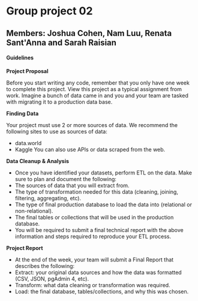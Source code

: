 # Group project 02

## Members: Joshua Cohen, Nam Luu, Renata Sant'Anna and Sarah Raisian

#### Guidelines

**Project Proposal**

Before you start writing any code, remember that you only have one week to complete this project. View this project as a typical assignment from work. Imagine a bunch of data came in and you and your team are tasked with migrating it to a production data base.


**Finding Data**

Your project must use 2 or more sources of data. We recommend the following sites to use as sources of data:
- data.world
- Kaggle
You can also use APIs or data scraped from the web.

**Data Cleanup & Analysis**

- Once you have identified your datasets, perform ETL on the data. Make sure to plan and document the following:
- The sources of data that you will extract from.
- The type of transformation needed for this data (cleaning, joining, filtering, aggregating, etc).
- The type of final production database to load the data into (relational or non-relational).
- The final tables or collections that will be used in the production database.
- You will be required to submit a final technical report with the above information and steps required to reproduce your ETL process.

**Project Report** 

- At the end of the week, your team will submit a Final Report that describes the following:
- Extract: your original data sources and how the data was formatted (CSV, JSON, pgAdmin 4, etc).
- Transform: what data cleaning or transformation was required.
- Load: the final database, tables/collections, and why this was chosen.
